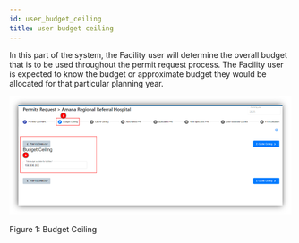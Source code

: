 ```yaml
---
id: user_budget_ceiling
title: user budget ceiling
---
```


In this part of the system, the Facility user will determine the overall budget that is to be used throughout the permit request process. The Facility user is expected to know the budget or approximate budget they would be allocated for that particular planning year.

![img alt](/img/budget-ceiling-moh.png)

   Figure 1: Budget Ceiling
